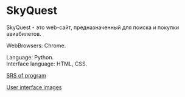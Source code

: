# SkyQuest

SkyQuest - это web-сайт, предназначенный для поиска и покупки авиабилетов.

WebBrowsers: Chrome.

Language: Python.  
Interface language: HTML, CSS.

[SRS of program](https://github.com) 

[User interface images](https://github.com)
